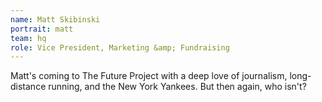 ```yaml
---
name: Matt Skibinski
portrait: matt
team: hq
role: Vice President, Marketing &amp; Fundraising
---
```


Matt's coming to The Future Project with a deep love of journalism, long-distance running, and the New York Yankees. But then again, who isn't?